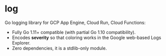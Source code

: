 # log

Go logging library for GCP App Engine, Cloud Run, Cloud Functions:

- Fully Go 1.11+ compatible (with partial Go 1.10 compatibility).
- Encodes **severity** so that coloring works in the Google web-based Logs Explorer.
- Zero dependencies, it is a stdlib-only module.
